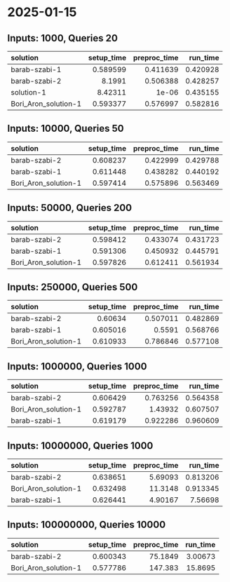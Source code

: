 # 2025-01-15

## Inputs: 1000, Queries 20

| solution             |   setup_time |   preproc_time |   run_time |
|:---------------------|-------------:|---------------:|-----------:|
| barab-szabi-1        |     0.589599 |       0.411639 |   0.420928 |
| barab-szabi-2        |     8.1991   |       0.506388 |   0.428257 |
| solution-1           |     8.42311  |       1e-06    |   0.435155 |
| Bori_Aron_solution-1 |     0.593377 |       0.576997 |   0.582816 |

## Inputs: 10000, Queries 50

| solution             |   setup_time |   preproc_time |   run_time |
|:---------------------|-------------:|---------------:|-----------:|
| barab-szabi-2        |     0.608237 |       0.422999 |   0.429788 |
| barab-szabi-1        |     0.611448 |       0.438282 |   0.440192 |
| Bori_Aron_solution-1 |     0.597414 |       0.575896 |   0.563469 |

## Inputs: 50000, Queries 200

| solution             |   setup_time |   preproc_time |   run_time |
|:---------------------|-------------:|---------------:|-----------:|
| barab-szabi-2        |     0.598412 |       0.433074 |   0.431723 |
| barab-szabi-1        |     0.591306 |       0.450932 |   0.445791 |
| Bori_Aron_solution-1 |     0.597826 |       0.612411 |   0.561934 |

## Inputs: 250000, Queries 500

| solution             |   setup_time |   preproc_time |   run_time |
|:---------------------|-------------:|---------------:|-----------:|
| barab-szabi-2        |     0.60634  |       0.507011 |   0.482869 |
| barab-szabi-1        |     0.605016 |       0.5591   |   0.568766 |
| Bori_Aron_solution-1 |     0.610933 |       0.786846 |   0.577108 |

## Inputs: 1000000, Queries 1000

| solution             |   setup_time |   preproc_time |   run_time |
|:---------------------|-------------:|---------------:|-----------:|
| barab-szabi-2        |     0.606429 |       0.763256 |   0.564358 |
| Bori_Aron_solution-1 |     0.592787 |       1.43932  |   0.607507 |
| barab-szabi-1        |     0.619179 |       0.922286 |   0.960609 |

## Inputs: 10000000, Queries 1000

| solution             |   setup_time |   preproc_time |   run_time |
|:---------------------|-------------:|---------------:|-----------:|
| barab-szabi-2        |     0.638651 |        5.69093 |   0.813206 |
| Bori_Aron_solution-1 |     0.632498 |       11.3148  |   0.913345 |
| barab-szabi-1        |     0.626441 |        4.90167 |   7.56698  |

## Inputs: 100000000, Queries 10000

| solution             |   setup_time |   preproc_time |   run_time |
|:---------------------|-------------:|---------------:|-----------:|
| barab-szabi-2        |     0.600343 |        75.1849 |    3.00673 |
| Bori_Aron_solution-1 |     0.577786 |       147.383  |   15.8695  |